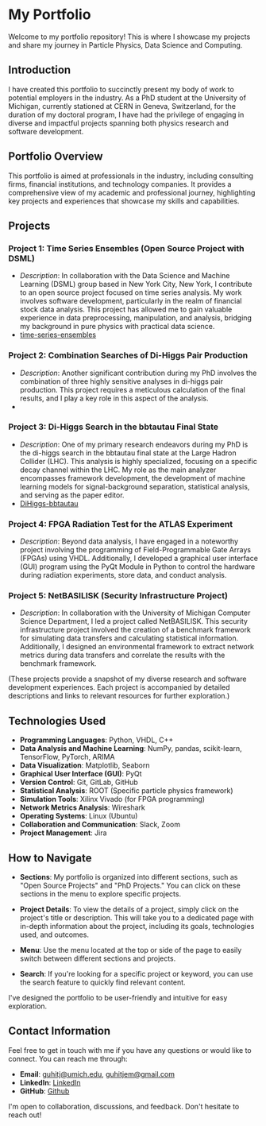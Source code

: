 # My Portfolio

Welcome to my portfolio repository! This is where I showcase my projects and share my journey in Particle Physics, Data Science and Computing.

## Introduction
I have created this portfolio to succinctly present my body of work to potential employers in the industry. As a PhD student at the University of Michigan, currently stationed at CERN in Geneva, Switzerland, for the duration of my doctoral program, I have had the privilege of engaging in diverse and impactful projects spanning both physics research and software development.

## Portfolio Overview
This portfolio is aimed at professionals in the industry, including consulting firms, financial institutions, and technology companies. It provides a comprehensive view of my academic and professional journey, highlighting key projects and experiences that showcase my skills and capabilities.

## Projects
### Project 1: Time Series Ensembles (Open Source Project with DSML)
- *Description*: In collaboration with the Data Science and Machine Learning (DSML) group based in New York City, New York, I contribute to an open source project focused on time series analysis. My work involves software development, particularly in the realm of financial stock data analysis. This project has allowed me to gain valuable experience in data preprocessing, manipulation, and analysis, bridging my background in pure physics with practical data science.
- [time-series-ensembles](https://github.com/jguhit/jguhit.github.io/tree/main/time-series-ensembles)

### Project 2: Combination Searches of Di-Higgs Pair Production
- *Description*: Another significant contribution during my PhD involves the combination of three highly sensitive analyses in di-higgs pair production. This project requires a meticulous calculation of the final results, and I play a key role in this aspect of the analysis.
- 
  

### Project 3: Di-Higgs Search in the bbtautau Final State 
- *Description*: One of my primary research endeavors during my PhD is the di-higgs search in the bbtautau final state at the Large Hadron Collider (LHC). This analysis is highly specialized, focusing on a specific decay channel within the LHC. My role as the main analyzer encompasses framework development, the development of machine learning models for signal-background separation, statistical analysis, and serving as the paper editor.
- [DiHiggs-bbtautau](https://github.com/jguhit/jguhit.github.io/tree/07642b81486a1a0ca006e1dbfb31836cd779e4bc/DiHiggs-bbtautau)
### Project 4: FPGA Radiation Test for the ATLAS Experiment
- *Description*: Beyond data analysis, I have engaged in a noteworthy project involving the programming of Field-Programmable Gate Arrays (FPGAs) using VHDL. Additionally, I developed a graphical user interface (GUI) program using the PyQt Module in Python to control the hardware during radiation experiments, store data, and conduct analysis.

### Project 5: NetBASILISK (Security Infrastructure Project)
- *Description*: In collaboration with the University of Michigan Computer Science Department, I led a project called NetBASILISK. This security infrastructure project involved the creation of a benchmark framework for simulating data transfers and calculating statistical information. Additionally, I designed an environmental framework to extract network metrics during data transfers and correlate the results with the benchmark framework.

(These projects provide a snapshot of my diverse research and software development experiences. Each project is accompanied by detailed descriptions and links to relevant resources for further exploration.)

## Technologies Used

- **Programming Languages**: Python, VHDL, C++
- **Data Analysis and Machine Learning**: NumPy, pandas, scikit-learn, TensorFlow, PyTorch, ARIMA
- **Data Visualization**: Matplotlib, Seaborn
- **Graphical User Interface (GUI)**: PyQt
- **Version Control**: Git, GitLab, GitHub
- **Statistical Analysis**: ROOT (Specific particle physics framework)
- **Simulation Tools**: Xilinx Vivado (for FPGA programming)
- **Network Metrics Analysis**: Wireshark
- **Operating Systems**: Linux (Ubuntu)
- **Collaboration and Communication**: Slack, Zoom
- **Project Management**: Jira


## How to Navigate
- **Sections**: My portfolio is organized into different sections, such as "Open Source Projects" and "PhD Projects." You can click on these sections in the menu to explore specific projects.

- **Project Details**: To view the details of a project, simply click on the project's title or description. This will take you to a dedicated page with in-depth information about the project, including its goals, technologies used, and outcomes.

- **Menu**: Use the menu located at the top or side of the page to easily switch between different sections and projects.

- **Search**: If you're looking for a specific project or keyword, you can use the search feature to quickly find relevant content.

I've designed the portfolio to be user-friendly and intuitive for easy exploration.

## Contact Information
Feel free to get in touch with me if you have any questions or would like to connect. You can reach me through:

- **Email**: [guhitj@umich.edu](mailto:guhitj@umich.edu), [guhitjem@gmail.com](mailto:guhitjem@gmail.com)
- **LinkedIn**: [LinkedIn](https://www.linkedin.com/in/jem-guhit/) 
- **GitHub**: [Github](https://github.com/jguhit)

I'm open to collaboration, discussions, and feedback. Don't hesitate to reach out!
